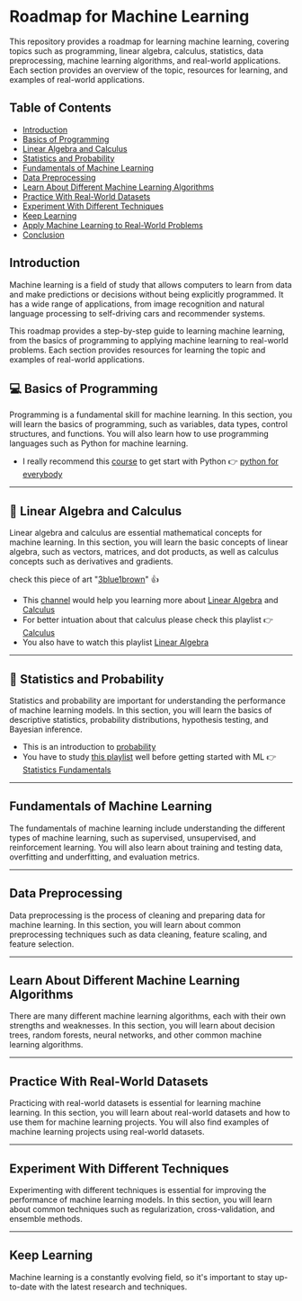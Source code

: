 # Roadmap for Machine Learning
This repository provides a roadmap for learning machine learning, covering topics such as programming, linear algebra, calculus, statistics, data preprocessing, machine learning algorithms, and real-world applications. Each section provides an overview of the topic, resources for learning, and examples of real-world applications.

## Table of Contents
- [Introduction](#Introduction)
- [Basics of Programming](#Basics-of-Programming)
- [Linear Algebra and Calculus](#Linear-Algebra-and-Calculus)
- [Statistics and Probability](#Statistics-and-Probability)
- [Fundamentals of Machine Learning](#Fundamentals-of-Machine-Learning)
- [Data Preprocessing](#Data-Preprocessing)
- [Learn About Different Machine Learning Algorithms](#Learn-About-Different-Machine-Learning-Algorithms)
- [Practice With Real-World Datasets](#Practice-With-Real-World-Datasets)
- [Experiment With Different Techniques](#Experiment-With-Different-Techniques)
- [Keep Learning](#Keep-Learning)
- [Apply Machine Learning to Real-World Problems](#Apply-Machine-Learning-to-Real-World-Problems)
- [Conclusion](#Conclusion)

## Introduction
Machine learning is a field of study that allows computers to learn from data and make predictions or decisions without being explicitly programmed. It has a wide range of applications, from image recognition and natural language processing to self-driving cars and recommender systems.

This roadmap provides a step-by-step guide to learning machine learning, from the basics of programming to applying machine learning to real-world problems. Each section provides resources for learning the topic and examples of real-world applications.

## :computer: Basics of Programming
Programming is a fundamental skill for machine learning. In this section, you will learn the basics of programming, such as variables, data types, control structures, and functions. You will also learn how to use programming languages such as Python for machine learning.

- I really recommend this [course](https://www.youtube.com/watch?v=avkSMuMHTI0&list=PLJLIYIKY1aBzR3KvoH30IZLABDs6ACPvc) to get start with Python :point_right: [python for everybody](https://www.youtube.com/watch?v=avkSMuMHTI0&list=PLJLIYIKY1aBzR3KvoH30IZLABDs6ACPvc)

***

## :calling: Linear Algebra and Calculus
Linear algebra and calculus are essential mathematical concepts for machine learning. In this section, you will learn the basic concepts of linear algebra, such as vectors, matrices, and dot products, as well as calculus concepts such as derivatives and gradients.

check this piece of art "[3blue1brown](https://www.youtube.com/@3blue1brown/playlists)" :thumbsup:

- This [channel](https://www.youtube.com/@3blue1brown/playlists) would help you learning more about [Linear Algebra](https://www.youtube.com/playlist?list=PLZHQObOWTQDPD3MizzM2xVFitgF8hE_ab) and [Calculus](https://www.youtube.com/playlist?list=PLZHQObOWTQDMsr9K-rj53DwVRMYO3t5Yr)
- For better intuation about that calculus please check this playlist :point_right: [Calculus](https://www.youtube.com/playlist?list=PLZHQObOWTQDMsr9K-rj53DwVRMYO3t5Yr)
- You also have to watch this playlist [Linear Algebra](https://www.youtube.com/playlist?list=PLZHQObOWTQDPD3MizzM2xVFitgF8hE_ab)

***

## :book: Statistics and Probability
Statistics and probability are important for understanding the performance of machine learning models. In this section, you will learn the basics of descriptive statistics, probability distributions, hypothesis testing, and Bayesian inference.

- This is an introduction to [probability](https://www.youtube.com/watch?v=8idr1WZ1A7Q&list=PLZHQObOWTQDOjmo3Y6ADm0ScWAlEXf-fp)
- You have to study [this playlist](https://www.youtube.com/watch?v=qBigTkBLU6g&list=PLblh5JKOoLUK0FLuzwntyYI10UQFUhsY9) well before getting started with ML :point_right: [Statistics Fundamentals](https://www.youtube.com/watch?v=qBigTkBLU6g&list=PLblh5JKOoLUK0FLuzwntyYI10UQFUhsY9)

***

## Fundamentals of Machine Learning
The fundamentals of machine learning include understanding the different types of machine learning, such as supervised, unsupervised, and reinforcement learning. You will also learn about training and testing data, overfitting and underfitting, and evaluation metrics.

***

## Data Preprocessing
Data preprocessing is the process of cleaning and preparing data for machine learning. In this section, you will learn about common preprocessing techniques such as data cleaning, feature scaling, and feature selection.

***

## Learn About Different Machine Learning Algorithms
There are many different machine learning algorithms, each with their own strengths and weaknesses. In this section, you will learn about decision trees, random forests, neural networks, and other common machine learning algorithms.

***

## Practice With Real-World Datasets
Practicing with real-world datasets is essential for learning machine learning. In this section, you will learn about real-world datasets and how to use them for machine learning projects. You will also find examples of machine learning projects using real-world datasets.

***

## Experiment With Different Techniques
Experimenting with different techniques is essential for improving the performance of machine learning models. In this section, you will learn about common techniques such as regularization, cross-validation, and ensemble methods.

***

## Keep Learning
Machine learning is a constantly evolving field, so it's important to stay up-to-date with the latest research and techniques.
